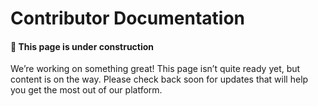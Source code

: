 # Contributor Documentation

#### 🚧 This p**age is under construction** <a href="#this-page-is-under-construction" id="this-page-is-under-construction"></a>

We’re working on something great! This page isn’t quite ready yet, but content is on the way. Please check back soon for updates that will help you get the most out of our platform.

